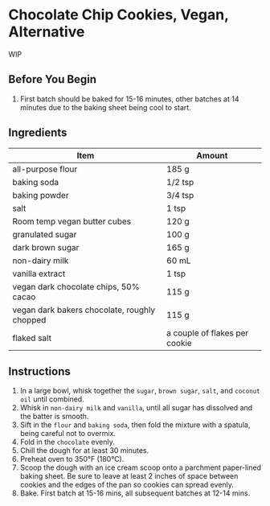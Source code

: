 # Chocolate Chip Cookies, Vegan, Alternative

WIP

## Before You Begin

1. First batch should be baked for 15-16 minutes, other batches at 14 minutes due to the baking sheet being cool to start.

## Ingredients

| Item                                         | Amount                        |
| -------------------------------------------- | ----------------------------- |
| all-purpose flour                            | 185 g                         |
| baking soda                                  | 1/2 tsp                       |
| baking powder                                | 3/4 tsp                       |
| salt                                         | 1 tsp                         |
| Room temp vegan butter cubes                 | 120 g                         |
| granulated sugar                             | 100 g                         |
| dark brown sugar                             | 165 g                         |
| non-dairy milk                               | 60 mL                         |
| vanilla extract                              | 1 tsp                         |
| vegan dark chocolate chips, 50% cacao        | 115 g                         |
| vegan dark bakers chocolate, roughly chopped | 115 g                         |
| flaked salt                                  | a couple of flakes per cookie |

## Instructions

1. In a large bowl, whisk together the `sugar`, `brown sugar`, `salt`, and `coconut oil` until combined.
2. Whisk in `non-dairy milk` and `vanilla`, until all sugar has dissolved and the batter is smooth.
3. Sift in the `flour` and `baking soda`, then fold the mixture with a spatula, being careful not to overmix.
4. Fold in the `chocolate` evenly.
5. Chill the dough for at least 30 minutes.
6. Preheat oven to 350°F (180°C).
7. Scoop the dough with an ice cream scoop onto a parchment paper-lined baking sheet. Be sure to leave at least 2 inches of space between cookies and the edges of the pan so cookies can spread evenly.
8. Bake. First batch at 15-16 mins, all subsequent batches at 12-14 mins.
